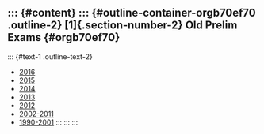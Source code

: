 ::: {#content}
::: {#outline-container-orgb70ef70 .outline-2}
[1]{.section-number-2} Old Prelim Exams {#orgb70ef70}
---------------------------------------

::: {#text-1 .outline-text-2}
-   [2016](./Materials/OldPrelims/prelim-exam-algebra-2016.pdf)
-   [2015](./Materials/OldPrelims/prelim-exam-algebra-2015.pdf)
-   [2014](./Materials/OldPrelims/prelim-exam-algebra-2014.pdf)
-   [2013](./Materials/OldPrelims/prelim-exam-algebra-2013.pdf)
-   [2012](./Materials/OldPrelims/prelim-exam-algebra-2012.pdf)
-   [2002-2011](./Materials/OldPrelims/Algebra%20Prelim%202002-2011.pdf)
-   [1990-2001](./Materials/OldPrelims/Algebra%20Prelim%201990-2001.pdf)
:::
:::
:::

